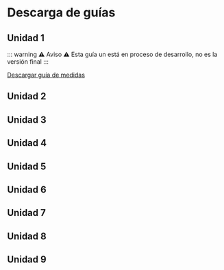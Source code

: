 # Descarga de guías

## Unidad 1

::: warning :warning: Aviso :warning:
Esta guía un está en proceso de desarrollo, no es la versión final
:::

[Descargar guía de medidas](/physic-class/medidas-v0.6.pdf)

## Unidad 2

## Unidad 3

## Unidad 4

## Unidad 5

## Unidad 6

## Unidad 7

## Unidad 8

## Unidad 9

